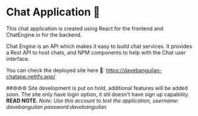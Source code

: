 # Chat Application 💌

This chat application is created using React for the frontend and ChatEngine.io for the backend.

Chat Engine is an API which makes it easy to build chat services. It provides a Rest API to host chats, and NPM components to help with the Chat user interface.

You can check the deployed site here 🚀:
https://davebanguilan-chatapp.netlify.app/


##⚙️⚙️⚙️ 
Site development is put on hold, additional features will be added soon. The site only have login option, it stil doesn't have sign up capability. **READ NOTE**. _*Note:* Use this account to test the application, username: davebanguilan password:davebanguilan_
